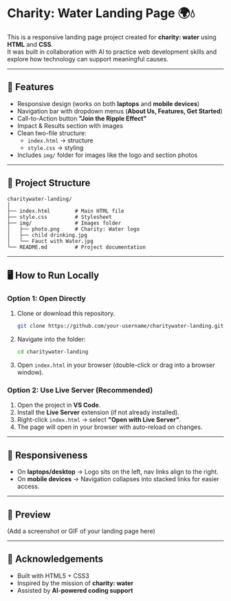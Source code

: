 # Charity: Water Landing Page 🌍💧

This is a responsive landing page project created for **charity: water** using **HTML** and **CSS**.  
It was built in collaboration with AI to practice web development skills and explore how technology can support meaningful causes.

---

## 🚀 Features
- Responsive design (works on both **laptops** and **mobile devices**)
- Navigation bar with dropdown menus (**About Us, Features, Get Started**)
- Call-to-Action button **"Join the Ripple Effect"**
- Impact & Results section with images
- Clean two-file structure:
  - `index.html` → structure
  - `style.css` → styling
- Includes `img/` folder for images like the logo and section photos

---

## 📂 Project Structure
```
charitywater-landing/
│
├── index.html        # Main HTML file
├── style.css         # Stylesheet
├── img/              # Images folder
│   ├── photo.png     # Charity: Water logo
│   ├── child drinking.jpg
│   └── Fauct with Water.jpg
└── README.md         # Project documentation
```

---

## 🖥️ How to Run Locally

### Option 1: Open Directly
1. Clone or download this repository.  
   ```bash
   git clone https://github.com/your-username/charitywater-landing.git
   ```
2. Navigate into the folder:  
   ```bash
   cd charitywater-landing
   ```
3. Open `index.html` in your browser (double-click or drag into a browser window).

### Option 2: Use Live Server (Recommended)
1. Open the project in **VS Code**.  
2. Install the **Live Server** extension (if not already installed).  
3. Right-click `index.html` → select **"Open with Live Server"**.  
4. The page will open in your browser with auto-reload on changes.

---

## 📱 Responsiveness
- On **laptops/desktop** → Logo sits on the left, nav links align to the right.  
- On **mobile devices** → Navigation collapses into stacked links for easier access.

---

## 📸 Preview
(Add a screenshot or GIF of your landing page here)

---

## 🙌 Acknowledgements
- Built with HTML5 + CSS3  
- Inspired by the mission of **charity: water**  
- Assisted by **AI-powered coding support**
